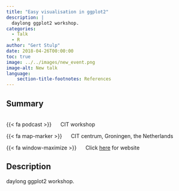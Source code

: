 ```yaml
---
title: "Easy visualisation in ggplot2"
description: |
  daylong ggplot2 workshop. 
categories:
  - Talk
  - R
author: "Gert Stulp"
date: 2018-04-26T00:00:00
toc: true
image: ../../images/new_event.png
image-alt: New talk
language: 
    section-title-footnotes: References
---
```



## Summary 
<br>
{{< fa podcast >}} &nbsp;&nbsp;&nbsp;&nbsp; CIT workshop

{{< fa map-marker >}} &nbsp;&nbsp;&nbsp;&nbsp; CIT centrum, Groningen, the Netherlands

{{< fa window-maximize >}} &nbsp;&nbsp;&nbsp;&nbsp; Click [here](http://stulp.gmw.rug.nl/26-04-2018/ggplotworkshop/) for website



## Description

daylong ggplot2 workshop.
